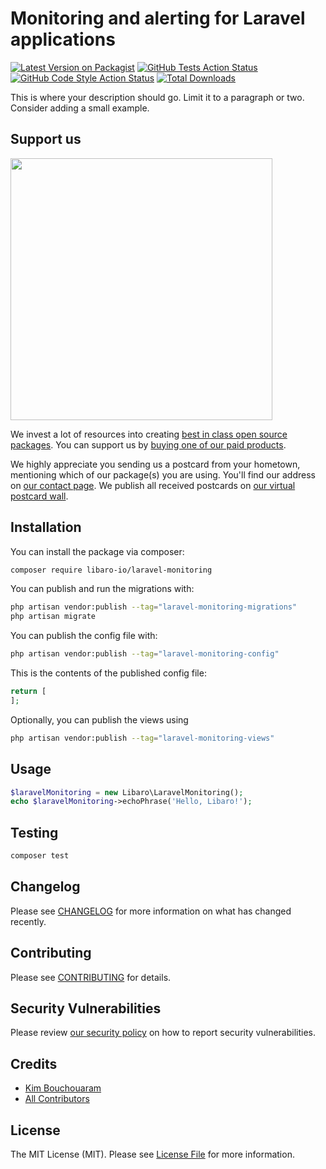 # Monitoring and alerting for Laravel applications

[![Latest Version on Packagist](https://img.shields.io/packagist/v/libaro-io/laravel-monitoring.svg?style=flat-square)](https://packagist.org/packages/libaro-io/laravel-monitoring)
[![GitHub Tests Action Status](https://img.shields.io/github/actions/workflow/status/libaro-io/laravel-monitoring/run-tests.yml?branch=main&label=tests&style=flat-square)](https://github.com/libaro-io/laravel-monitoring/actions?query=workflow%3Arun-tests+branch%3Amain)
[![GitHub Code Style Action Status](https://img.shields.io/github/actions/workflow/status/libaro-io/laravel-monitoring/fix-php-code-style-issues.yml?branch=main&label=code%20style&style=flat-square)](https://github.com/libaro-io/laravel-monitoring/actions?query=workflow%3A"Fix+PHP+code+style+issues"+branch%3Amain)
[![Total Downloads](https://img.shields.io/packagist/dt/libaro-io/laravel-monitoring.svg?style=flat-square)](https://packagist.org/packages/libaro-io/laravel-monitoring)

This is where your description should go. Limit it to a paragraph or two. Consider adding a small example.

## Support us

[<img src="https://github-ads.s3.eu-central-1.amazonaws.com/laravel-monitoring.jpg?t=1" width="419px" />](https://spatie.be/github-ad-click/laravel-monitoring)

We invest a lot of resources into creating [best in class open source packages](https://spatie.be/open-source). You can support us by [buying one of our paid products](https://spatie.be/open-source/support-us).

We highly appreciate you sending us a postcard from your hometown, mentioning which of our package(s) you are using. You'll find our address on [our contact page](https://spatie.be/about-us). We publish all received postcards on [our virtual postcard wall](https://spatie.be/open-source/postcards).

## Installation

You can install the package via composer:

```bash
composer require libaro-io/laravel-monitoring
```

You can publish and run the migrations with:

```bash
php artisan vendor:publish --tag="laravel-monitoring-migrations"
php artisan migrate
```

You can publish the config file with:

```bash
php artisan vendor:publish --tag="laravel-monitoring-config"
```

This is the contents of the published config file:

```php
return [
];
```

Optionally, you can publish the views using

```bash
php artisan vendor:publish --tag="laravel-monitoring-views"
```

## Usage

```php
$laravelMonitoring = new Libaro\LaravelMonitoring();
echo $laravelMonitoring->echoPhrase('Hello, Libaro!');
```

## Testing

```bash
composer test
```

## Changelog

Please see [CHANGELOG](CHANGELOG.md) for more information on what has changed recently.

## Contributing

Please see [CONTRIBUTING](CONTRIBUTING.md) for details.

## Security Vulnerabilities

Please review [our security policy](../../security/policy) on how to report security vulnerabilities.

## Credits

- [Kim Bouchouaram](https://github.com/neemspees)
- [All Contributors](../../contributors)

## License

The MIT License (MIT). Please see [License File](LICENSE.md) for more information.
